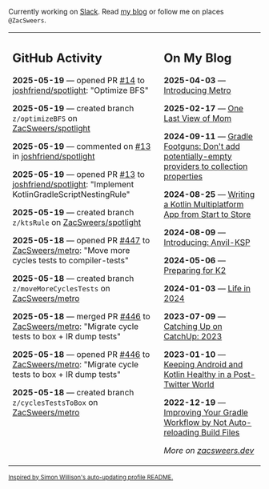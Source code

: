 Currently working on [Slack](https://slack.com/). Read [my blog](https://zacsweers.dev/) or follow me on places `@ZacSweers`.

<table><tr><td valign="top" width="60%">

## GitHub Activity
<!-- githubActivity starts -->
**2025-05-19** — opened PR [#14](https://github.com/joshfriend/spotlight/pull/14) to [joshfriend/spotlight](https://github.com/joshfriend/spotlight): "Optimize BFS"

**2025-05-19** — created branch `z/optimizeBFS` on [ZacSweers/spotlight](https://github.com/ZacSweers/spotlight)

**2025-05-19** — commented on [#13](https://github.com/joshfriend/spotlight/pull/13#issuecomment-2892084447) in [joshfriend/spotlight](https://github.com/joshfriend/spotlight)

**2025-05-19** — opened PR [#13](https://github.com/joshfriend/spotlight/pull/13) to [joshfriend/spotlight](https://github.com/joshfriend/spotlight): "Implement KotlinGradleScriptNestingRule"

**2025-05-19** — created branch `z/ktsRule` on [ZacSweers/spotlight](https://github.com/ZacSweers/spotlight)

**2025-05-18** — opened PR [#447](https://github.com/ZacSweers/metro/pull/447) to [ZacSweers/metro](https://github.com/ZacSweers/metro): "Move more cycles tests to compiler-tests"

**2025-05-18** — created branch `z/moveMoreCyclesTests` on [ZacSweers/metro](https://github.com/ZacSweers/metro)

**2025-05-18** — merged PR [#446](https://github.com/ZacSweers/metro/pull/446) to [ZacSweers/metro](https://github.com/ZacSweers/metro): "Migrate cycle tests to box + IR dump tests"

**2025-05-18** — opened PR [#446](https://github.com/ZacSweers/metro/pull/446) to [ZacSweers/metro](https://github.com/ZacSweers/metro): "Migrate cycle tests to box + IR dump tests"

**2025-05-18** — created branch `z/cyclesTestsToBox` on [ZacSweers/metro](https://github.com/ZacSweers/metro)
<!-- githubActivity ends -->
</td><td valign="top" width="40%">

## On My Blog
<!-- blog starts -->
**2025-04-03** — [Introducing Metro](https://www.zacsweers.dev/introducing-metro/)

**2025-02-17** — [One Last View of Mom](https://www.zacsweers.dev/one-last-view-of-mom/)

**2024-09-11** — [Gradle Footguns: Don't add potentially-empty providers to collection properties](https://www.zacsweers.dev/gradle-footgun-adding-empty-providers-to-collection-properties/)

**2024-08-25** — [Writing a Kotlin Multiplatform App from Start to Store](https://www.zacsweers.dev/writing-a-kotlin-multiplatform-app-from-start-to-store/)

**2024-08-09** — [Introducing: Anvil-KSP](https://www.zacsweers.dev/introducing-anvil-ksp/)

**2024-05-06** — [Preparing for K2](https://www.zacsweers.dev/preparing-for-k2/)

**2024-01-03** — [Life in 2024](https://www.zacsweers.dev/life-in-2024/)

**2023-07-09** — [Catching Up on CatchUp: 2023](https://www.zacsweers.dev/catching-up-on-catchup-2023/)

**2023-01-10** — [Keeping Android and Kotlin Healthy in a Post-Twitter World](https://www.zacsweers.dev/keeping-android-healthy/)

**2022-12-19** — [Improving Your Gradle Workflow by Not Auto-reloading Build Files](https://www.zacsweers.dev/improving-your-workflow-by-not-auto-reloading-build-files/)
<!-- blog ends -->
_More on [zacsweers.dev](https://zacsweers.dev/)_
</td></tr></table>

<sub><a href="https://simonwillison.net/2020/Jul/10/self-updating-profile-readme/">Inspired by Simon Willison's auto-updating profile README.</a></sub>